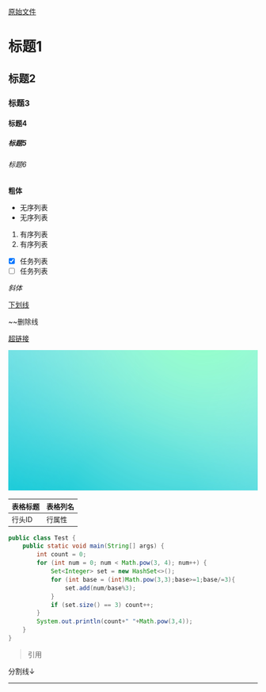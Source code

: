 <a charset="utf-8" href="https://raw.githubusercontent.com/lisnote/lisnote.github.io/dev/articles/Markdown%E5%9F%BA%E6%9C%AC%E8%AF%AD%E6%B3%95.md">原始文件</a>

# 标题1

## 标题2

### 标题3

#### 标题4

##### 标题5

###### 标题6

**粗体**

* 无序列表
* 无序列表

1. 有序列表
2. 有序列表

- [x] 任务列表
- [ ] 任务列表

*斜体*

<u>下划线</u>

~~删除线

[超链接](https://lisnote.com)

![图片](assets/Markdown测试.md/background.jpg)

| 表格标题 | 表格列名 |
| -------- | -------- |
| 行头ID   | 行属性   |

```java
public class Test {
    public static void main(String[] args) {
        int count = 0;
        for (int num = 0; num < Math.pow(3, 4); num++) {
            Set<Integer> set = new HashSet<>();
            for (int base = (int)Math.pow(3,3);base>=1;base/=3){
                set.add(num/base%3);
            }
            if (set.size() == 3) count++;
        }
        System.out.println(count+" "+Math.pow(3,4));
    }
}
```

> 引用

分割线↓

---

 